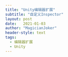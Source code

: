 ```yaml
---
title: "Unity编辑器扩展"
subtitle: "自定义Inspector"
layout: post
date:   2021-01-03
author: "MagicianJoker"
header-style: text
tags:
  - 编辑器扩展
  - Unity
---
```










